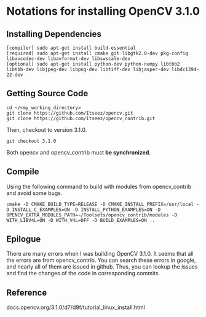# Notations for installing OpenCV 3.1.0

## Installing Dependencies

```
[compiler] sudo apt-get install build-essential  
[required] sudo apt-get install cmake git libgtk2.0-dev pkg-config libavcodec-dev libavformat-dev libswscale-dev  
[optional] sudo apt-get install python-dev python-numpy libtbb2 libtbb-dev libjpeg-dev libpng-dev libtiff-dev libjasper-dev libdc1394-22-dev
```

## Getting Source Code

```
cd ~/<my_working_directory>  
git clone https://github.com/Itseez/opencv.git  
git clone https://github.com/Itseez/opencv_contrib.git  
```

Then, checkout to version 3.1.0.

```
git checkout 3.1.0
```

Both opencv and opencv_contrib must **be synchronized**.

## Compile

Using the following command to build with modules from opencv_contrib and avoid some bugs.
```
cmake -D CMAKE_BUILD_TYPE=RELEASE -D CMAKE_INSTALL_PREFIX=/usr/local -D INSTALL_C_EXAMPLES=ON -D INSTALL_PYTHON_EXAMPLES=ON -D OPENCV_EXTRA_MODULES_PATH=~/Toolsets/opencv_contrib/modules -D WITH_LIBV4L=ON -D WITH_V4L=OFF -D BUILD_EXAMPLES=ON ..
```

## Epilogue
There are many errors when I was building OpenCV 3.1.0. It seems that all the errors are from opencv_contrib. You can search these errors in google, and nearly all of them are issued in github. Thus, you can lookup the issues and find the changes of the code in corresponding commits.


## Reference
docs.opencv.org/3.1.0/d7/d9f/tutorial_linux_install.html


